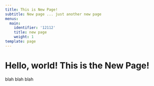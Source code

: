 ```yaml
---
title: This is New Page!
subtitle: New page ... just another new page
menus:
  main:
    identifier: '12112'
    title: new page
    weight: 1
template: page
---
```

# Hello, world! This is the New Page!

blah blah blah
